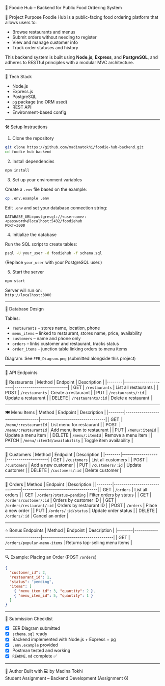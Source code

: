  🍔 Foodie Hub – Backend for Public Food Ordering System

 📌 Project Purpose
Foodie Hub is a public-facing food ordering platform that allows users to:
- Browse restaurants and menus
- Submit orders without needing to register
- View and manage customer info
- Track order statuses and history

This backend system is built using **Node.js**, **Express**, and **PostgreSQL**, and adheres to RESTful principles with a modular MVC architecture.

---

 🚀 Tech Stack
- Node.js
- Express.js
- PostgreSQL
- `pg` package (no ORM used)
- REST API
- Environment-based config

---

 🛠️ Setup Instructions

 1. Clone the repository
```bash
git clone https://github.com/madinatokhi/foodie-hub-backend.git
cd foodie-hub-backend
```

 2. Install dependencies
```bash
npm install
```

 3. Set up your environment variables

Create a `.env` file based on the example:

```bash
cp .env.example .env
```

Edit `.env` and set your database connection string:

```
DATABASE_URL=postgresql://<username>:<password>@localhost:5432/foodiehub
PORT=3000

```

 4. Initialize the database

Run the SQL script to create tables:

```bash
psql -U your_user -d foodiehub -f schema.sql
```

(Replace `your_user` with your PostgreSQL user.)

 5. Start the server

```bash
npm start
```

Server will run on:  
`http://localhost:3000`

---

 🧱 Database Design

Tables:
- `restaurants` – stores name, location, phone
- `menu_items` – linked to restaurant, stores name, price, availability
- `customers` – name and phone only
- `orders` – links customer and restaurant, tracks status
- `order_items` – junction table linking orders to menu items

Diagram: See `EER_Diagram.png` (submitted alongside this project)

---

 🔌 API Endpoints

 📍 Restaurants
| Method | Endpoint             | Description               |
|--------|----------------------|---------------------------|
| GET    | `/restaurants`       | List all restaurants      |
| POST   | `/restaurants`       | Create a restaurant       |
| PUT    | `/restaurants/:id`   | Update a restaurant       |
| DELETE | `/restaurants/:id`   | Delete a restaurant       |

---

 🍽️ Menu Items
| Method | Endpoint                         | Description                     |
|--------|----------------------------------|---------------------------------|
| GET    | `/menu/:restaurantId`            | List menu for restaurant        |
| POST   | `/menu/:restaurantId`            | Add menu item to restaurant     |
| PUT    | `/menu/:itemId`                  | Update a menu item              |
| DELETE | `/menu/:itemId`                  | Remove a menu item              |
| PATCH  | `/menu/:itemId/availability`     | Toggle item availability        |

---

 👤 Customers
| Method | Endpoint         | Description         |
|--------|------------------|---------------------|
| GET    | `/customers`     | List all customers  |
| POST   | `/customers`     | Add a new customer  |
| PUT    | `/customers/:id` | Update customer     |
| DELETE | `/customers/:id` | Delete customer     |

---

 🛒 Orders
| Method | Endpoint                      | Description                          |
|--------|-------------------------------|--------------------------------------|
| GET    | `/orders`                     | List all orders                      |
| GET    | `/orders?status=pending`      | Filter orders by status              |
| GET    | `/orders/customer/:id`        | Orders by customer ID                |
| GET    | `/orders/restaurant/:id`      | Orders by restaurant ID              |
| POST   | `/orders`                     | Place a new order                    |
| PUT    | `/orders/:id/status`          | Update order status                  |
| DELETE | `/orders/:id`                 | Cancel an order                      |

---

 ⭐ Bonus Endpoints
| Method | Endpoint                     | Description                        |
|--------|------------------------------|------------------------------------|
| GET    | `/orders/popular-menu-items` | Returns top-selling menu items     |

---

 🔍 Example: Placing an Order (POST `/orders`)
```json
{
  "customer_id": 2,
  "restaurant_id": 1,
  "status": "pending",
  "items": [
    { "menu_item_id": 3, "quantity": 2 },
    { "menu_item_id": 5, "quantity": 1 }
  ]
}
```

---

 📄 Submission Checklist

- [x] EER Diagram submitted
- [x] `schema.sql` ready
- [x] Backend implemented with Node.js + Express + pg
- [x] `.env.example` provided
- [x] Postman tested and working
- [x] `README.md` complete ✅

---

 🙌 Author
Built with 💻 by Madina Tokhi  
Student Assignment – Backend Development (Assignment 6)  

